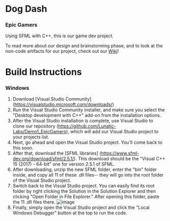 # Dog Dash
### Epic Gamers

Using SFML with C++, this is our game dev project.

To read more about our design and brainstorming phase, and to look at the non-code artifacts for our project, check out our [Wiki](https://github.com/Lunatic-Labs/Demo1_EpicGamers/wiki/Dog-Dash-Design)!

# Build Instructions
### Windows
1. Download [Visual Studio Community] (https://visualstudio.microsoft.com/downloads/)
2. Run the Visual Studio Community installer, and make sure you select the "Desktop development with C++" add-on from the installation options.
3. After the Visual Studio installation is complete, use Visual Studio to clone our repository (https://github.com/Lunatic-Labs/Demo1_EpicGamers), which will add our Visual Studio project to your projects list.
4. Next, go ahead and open the Visual Studio project. You'll come back to this soon.
5. After that, download the [SFML libraries] (https://www.sfml-dev.org/download/sfml/2.5.1/). This download should be the "Visual C++ 15 (2017) - 64-bit" one for version 2.5.1 of SFML.
6. After downloading, unzip the new SFML folder, enter the "bin" folder inside, and copy all 11 of these .dll files-- they will go into the root folder of the Visual Studio project. 
7. Switch back to the Visual Studio project. You can easily find its root folder by right clicking the Solution in the Solution Explorer and then clicking "Open Folder in File Explorer." After opening this folder, paste the 11 .dll files there.
![image](https://user-images.githubusercontent.com/79927828/205941309-585f5ec5-f7e6-404a-9f3c-d59f04e05bc9.png)
8. Finally, simply open the Visual Studio project and click the "Local Windows Debugger" button at the top to run the code.
